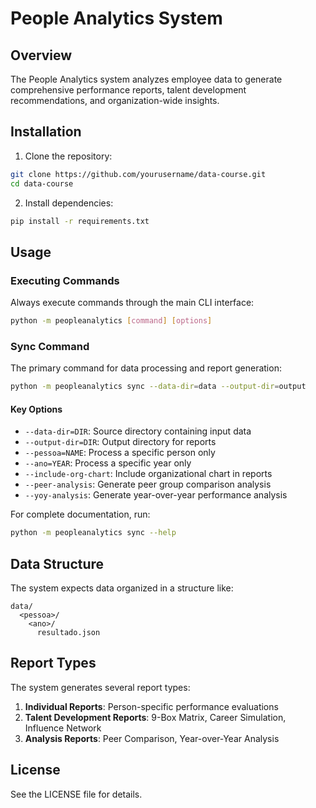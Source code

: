 # People Analytics System

## Overview

The People Analytics system analyzes employee data to generate comprehensive performance reports, talent development recommendations, and organization-wide insights.

## Installation

1. Clone the repository:
```bash
git clone https://github.com/yourusername/data-course.git
cd data-course
```

2. Install dependencies:
```bash
pip install -r requirements.txt
```

## Usage

### Executing Commands

Always execute commands through the main CLI interface:

```bash
python -m peopleanalytics [command] [options]
```

### Sync Command

The primary command for data processing and report generation:

```bash
python -m peopleanalytics sync --data-dir=data --output-dir=output
```

#### Key Options

- `--data-dir=DIR`: Source directory containing input data
- `--output-dir=DIR`: Output directory for reports
- `--pessoa=NAME`: Process a specific person only
- `--ano=YEAR`: Process a specific year only
- `--include-org-chart`: Include organizational chart in reports
- `--peer-analysis`: Generate peer group comparison analysis
- `--yoy-analysis`: Generate year-over-year performance analysis

For complete documentation, run:

```bash
python -m peopleanalytics sync --help
```

## Data Structure

The system expects data organized in a structure like:
```
data/
  <pessoa>/
    <ano>/
      resultado.json
```

## Report Types

The system generates several report types:

1. **Individual Reports**: Person-specific performance evaluations
2. **Talent Development Reports**: 9-Box Matrix, Career Simulation, Influence Network
3. **Analysis Reports**: Peer Comparison, Year-over-Year Analysis

## License

See the LICENSE file for details.